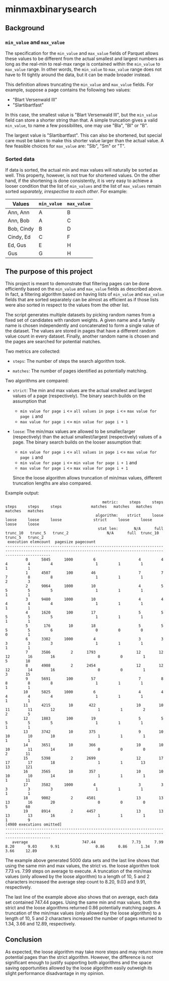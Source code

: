 # minmaxbinarysearch

## Background

### `min_value` and `max_value`

The specification for the `min_value` and `max_value` fields of Parquet allows
these values to be different from the actual smallest and largest numbers as
long as the real-min to real-max range is contained within the `min_value` to
`max_value` range. In other words, the `min_value` to `max_value` range does not
have to fit tightly around the data, but it can be made broader instead.

This definition allows truncating the `min_value` and `max_value` fields. For
example, suppose a page contains the following two values:

* "Blart Versenwald III"
* "Slartibartfast"

In this case, the smallest value is "Blart Versenwald III", but the
`min_value` field can store a shorter string than that. A simple truncation
gives a valid `min_value`, to name a few possibilites, one may use "Bla", "Bl"
or "B".

The largest value is "Slartibartfast". This can also be shortened, but special
care must be taken to make this shorter value larger than the actual value. A
few feasible choices for `max_value` are: "Slb", "Sm" or "T".

### Sorted data

If data is sorted, the actual min and max values will naturally be sorted as
well. This property, however, is not true for shortened values. On the other
hand, if the shortening is done consistently, it is very easy to achieve a
looser condition that the list of `min_values` and the list of `max_values`
remain sorted _separately, irrespective to each other_. For example:

Values     | `min_value` | `max_value`
-----------|-------------|-------------
Ann, Ann   | A           | B
Ann, Bob   | A           | C
Bob, Cindy | B           | D
Cindy, Ed  | C           | F
Ed, Gus    | E           | H
Gus        | G           | H

## The purpose of this project

This project is meant to demonstrate that filtering pages can be done
efficiently based on the `min_value` and `max_value` fields as described above.
In fact, a filtering algorithm based on having lists of `min_value` and
`max_value` fields that are sorted separately can be almost as efficient as if
those lists were also sorted in respect to the values from the other list.

The script generates multiple datasets by picking random names from a fixed set
of candidates with random weights. A given name and a family name is chosen
independently and concatenated to form a single value of the dataset. The values
are stored in pages that have a different random value count in every dataset.
Finally, another random name is chosen and the pages are searched for potential
matches.

Two metrics are collected:

* `steps`: The number of steps the search algorithm took.

* `matches`: The number of pages identified as potentially matching.

Two algorithms are compared:

* `strict`: The min and max values are the actual smallest and largest values of a
  page (respectively). The binary search builds on the assumption that
  * `min value for page i` <= `all values in page i` <= `max value for page i` and
  * `max value for page i` <= `min value for page i + 1`

* `loose`: The min/max values are allowed to be smaller/larger (respectively) than
  the actual smallest/largest (respectively) values of a page. The binary search
  builds on the looser assumption that:

  * `min value for page i` <= `all values in page i` <= `max value for page i` and
  * `min value for page i` <= `min value for page i + 1` and
  * `max value for page i` <= `max value for page i + 1`

  Since the loose algorithm allows truncation of min/max values, different
  truncation lengths are also compared.

Example output:

                                               metric:     steps     steps     steps     steps     steps             matches   matches   matches   matches   matches
                                            algorithm:    strict     loose     loose     loose     loose              strict     loose     loose     loose     loose
                                             stat len:       N/A      full  trunc_10   trunc_5   trunc_2                 N/A      full  trunc_10   trunc_5   trunc_2
     execution elemcount  pagesize pagecount
    ----------------------------------------------------------------------------------------------------------------------------------------------------------------
             0      5845      1000         6                   4         4         4         4         4                   1         1         1         1         1
             1      4507       100        46                   7         7         7         8         8                   1         1         1         2         3
             2      9064      1000        10                   4         5         5         5         5                   1         1         1         1         1
             3      9480      1000        10                   4         4         4         4         4                   1         1         1         1         1
             4      1620       100        17                   5         5         5         5         5                   1         1         1         1         1
             5       176        10        18                   5         5         5         5         6                   0         0         0         0         1
             6      3302      1000         4                   3         3         3         3         3                   1         1         1         1         1
             7      3586         2      1793                  12        12        12        16        16                   0         0         1         5        18
             8      4908         2      2454                  12        12        12        14        16                   0         0         1         3        15
             9      5691       100        57                   7         8         8         8         8                   1         1         1         1         1
            10      5825      1000         6                   4         4         4         4         4                   1         1         1         1         1
            11      4215        10       422                  10        10        11        11        12                   1         1         2         2         5
            12      1883       100        19                   5         5         5         5         5                   1         1         1         1         1
            13      3742        10       375                   9        10        10        10        10                   1         1         1         1         1
            14      3651        10       366                  10        10        10        11        14                   0         0         0         2        11
            15      5398         2      2699                  12        17        17        17        18                   1         1        13        13       121
            16      3565        10       357                  10        10        10        10        14                   1         1         1         1        11
            17      3582      1000         4                   3         3         3         3         3                   1         1         1         1         1
            18      9002         2      4501                  13        13        13        16        20                   0         0         0         5        60
            19      8914         2      4457                  13        13        13        13        16                   1         1         1         1         9
    [4980 executions omitted]
    ----------------------------------------------------------------------------------------------------------------------------------------------------------------
       average                        747.44                7.73      7.99      8.20      9.03      9.91                0.86      0.86      1.34      3.66     12.89

The example above generated 5000 data sets and the last line shows that using
the same min and max values, the strict vs. the loose algorithm took 7.73 vs.
7.99 steps on average to execute. A truncation of the min/max values (only
allowed by the loose algorithm) to a length of 10, 5 and 2 characters increased
the average step count to 8.20, 9.03 and 9.91, respectively.

The last line of the example above also shows that on average, each data set
contained 747.44 pages. Using the same min and max values, both the strict and
the loose algorithms returned 0.86 potentially matching pages. A truncation of
the min/max values (only allowed by the loose algorithm) to a length of 10, 5
and 2 characters increased the number of pages returned to 1.34, 3.66 and 12.89,
respectively.

## Conclusion

As expected, the loose algorithm may take more steps and may return more
potential pages than the strict algorithm. However, the difference is not
significant enough to justify supporting both algorithms and the space saving
opportunities allowed by the loose algorithm easily outweigh its slight
performance disadvantage in my opinion.
